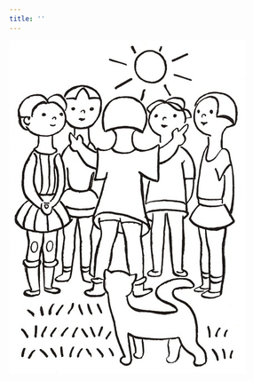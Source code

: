 ```yaml
---
title: ''
---
```


![povidani_o_pejskovi_a_kocicce_031](./resources/povidani_o_pejskovi_a_kocicce_031.jpg)
